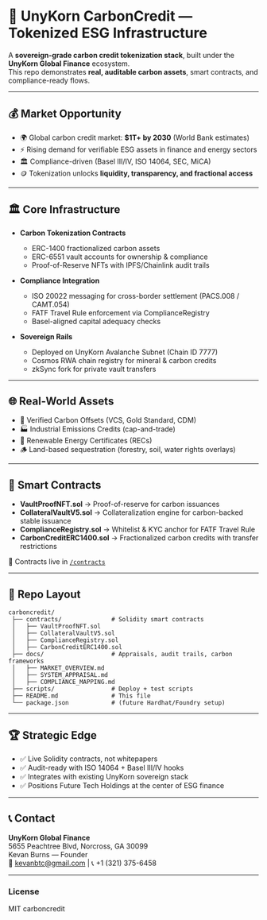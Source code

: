 # 🌱 UnyKorn CarbonCredit — Tokenized ESG Infrastructure

A **sovereign-grade carbon credit tokenization stack**, built under the **UnyKorn Global Finance** ecosystem.  
This repo demonstrates **real, auditable carbon assets**, smart contracts, and compliance-ready flows.

---

## 💰 Market Opportunity

- 🌍 Global carbon credit market: **$1T+ by 2030** (World Bank estimates)  
- ⚡ Rising demand for verifiable ESG assets in finance and energy sectors  
- 🏛️ Compliance-driven (Basel III/IV, ISO 14064, SEC, MiCA)  
- 🪙 Tokenization unlocks **liquidity, transparency, and fractional access**  

---

## 🏛️ Core Infrastructure

- **Carbon Tokenization Contracts**
  - ERC-1400 fractionalized carbon assets  
  - ERC-6551 vault accounts for ownership & compliance  
  - Proof-of-Reserve NFTs with IPFS/Chainlink audit trails  

- **Compliance Integration**
  - ISO 20022 messaging for cross-border settlement (PACS.008 / CAMT.054)  
  - FATF Travel Rule enforcement via ComplianceRegistry  
  - Basel-aligned capital adequacy checks  

- **Sovereign Rails**
  - Deployed on UnyKorn Avalanche Subnet (Chain ID 7777)  
  - Cosmos RWA chain registry for mineral & carbon credits  
  - zkSync fork for private vault transfers  

---

## 🌐 Real-World Assets

- 🌳 Verified Carbon Offsets (VCS, Gold Standard, CDM)  
- 🏭 Industrial Emissions Credits (cap-and-trade)  
- 🔋 Renewable Energy Certificates (RECs)  
- 🪵 Land-based sequestration (forestry, soil, water rights overlays)  

---

## 🚀 Smart Contracts

- **VaultProofNFT.sol** → Proof-of-reserve for carbon issuances  
- **CollateralVaultV5.sol** → Collateralization engine for carbon-backed stable issuance  
- **ComplianceRegistry.sol** → Whitelist & KYC anchor for FATF Travel Rule  
- **CarbonCreditERC1400.sol** → Fractionalized carbon credits with transfer restrictions  

📂 Contracts live in [`/contracts`](./contracts)  

---

## 🧩 Repo Layout

```
carboncredit/
 ├── contracts/              # Solidity smart contracts
 │   ├── VaultProofNFT.sol
 │   ├── CollateralVaultV5.sol
 │   ├── ComplianceRegistry.sol
 │   ├── CarbonCreditERC1400.sol
 ├── docs/                   # Appraisals, audit trails, carbon frameworks
 │   ├── MARKET_OVERVIEW.md
 │   ├── SYSTEM_APPRAISAL.md
 │   ├── COMPLIANCE_MAPPING.md
 ├── scripts/                # Deploy + test scripts
 ├── README.md               # This file
 └── package.json            # (future Hardhat/Foundry setup)
```

---

## 🏆 Strategic Edge

- ✅ Live Solidity contracts, not whitepapers  
- ✅ Audit-ready with ISO 14064 + Basel III/IV hooks  
- ✅ Integrates with existing UnyKorn sovereign stack  
- ✅ Positions Future Tech Holdings at the center of ESG finance  

---

## 📞 Contact

**UnyKorn Global Finance**  
5655 Peachtree Blvd, Norcross, GA 30099  
Kevan Burns — Founder  
📧 [kevanbtc@gmail.com](mailto:kevanbtc@gmail.com) | 📞 +1 (321) 375-6458  

---

### License
MIT
 carboncredit
